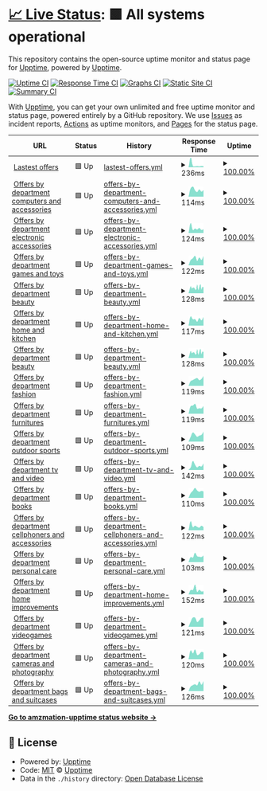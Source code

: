 # [📈 Live Status](https://demo.upptime.js.org): <!--live status--> **🟩 All systems operational**

This repository contains the open-source uptime monitor and status page for [Upptime](https://upptime.js.org), powered by [Upptime](https://github.com/upptime/upptime).

[![Uptime CI](https://github.com/AlonsoK28/amzmation-upptime/workflows/Uptime%20CI/badge.svg)](https://github.com/AlonsoK28/amzmation-upptime/actions?query=workflow%3A%22Uptime+CI%22)
[![Response Time CI](https://github.com/AlonsoK28/amzmation-upptime/workflows/Response%20Time%20CI/badge.svg)](https://github.com/AlonsoK28/amzmation-upptime/actions?query=workflow%3A%22Response+Time+CI%22)
[![Graphs CI](https://github.com/AlonsoK28/amzmation-upptime/workflows/Graphs%20CI/badge.svg)](https://github.com/AlonsoK28/amzmation-upptime/actions?query=workflow%3A%22Graphs+CI%22)
[![Static Site CI](https://github.com/AlonsoK28/amzmation-upptime/workflows/Static%20Site%20CI/badge.svg)](https://github.com/AlonsoK28/amzmation-upptime/actions?query=workflow%3A%22Static+Site+CI%22)
[![Summary CI](https://github.com/AlonsoK28/amzmation-upptime/workflows/Summary%20CI/badge.svg)](https://github.com/AlonsoK28/amzmation-upptime/actions?query=workflow%3A%22Summary+CI%22)

With [Upptime](https://upptime.js.org), you can get your own unlimited and free uptime monitor and status page, powered entirely by a GitHub repository. We use [Issues](https://github.com/upptime/upptime/issues) as incident reports, [Actions](https://github.com/AlonsoK28/amzmation-upptime/actions) as uptime monitors, and [Pages](https://demo.upptime.js.org) for the status page.

<!--start: status pages-->
<!-- This summary is generated by Upptime (https://github.com/upptime/upptime) -->
<!-- Do not edit this manually, your changes will be overwritten -->
<!-- prettier-ignore -->
| URL | Status | History | Response Time | Uptime |
| --- | ------ | ------- | ------------- | ------ |
| <img alt="" src="https://icons.duckduckgo.com/ip3/us-central1-amazmation.cloudfunctions.net.ico" height="13"> [Lastest offers](https://us-central1-amazmation.cloudfunctions.net/api/getOffers) | 🟩 Up | [lastest-offers.yml](https://github.com/AlonsoK28/amzmation-upptime/commits/HEAD/history/lastest-offers.yml) | <details><summary><img alt="Response time graph" src="./graphs/lastest-offers/response-time-week.png" height="20"> 236ms</summary><br><a href="https://AlonsoK28.github.io/amzmation-upptime/history/lastest-offers"><img alt="Response time 616" src="https://img.shields.io/endpoint?url=https%3A%2F%2Fraw.githubusercontent.com%2FAlonsoK28%2Famzmation-upptime%2FHEAD%2Fapi%2Flastest-offers%2Fresponse-time.json"></a><br><a href="https://AlonsoK28.github.io/amzmation-upptime/history/lastest-offers"><img alt="24-hour response time 173" src="https://img.shields.io/endpoint?url=https%3A%2F%2Fraw.githubusercontent.com%2FAlonsoK28%2Famzmation-upptime%2FHEAD%2Fapi%2Flastest-offers%2Fresponse-time-day.json"></a><br><a href="https://AlonsoK28.github.io/amzmation-upptime/history/lastest-offers"><img alt="7-day response time 236" src="https://img.shields.io/endpoint?url=https%3A%2F%2Fraw.githubusercontent.com%2FAlonsoK28%2Famzmation-upptime%2FHEAD%2Fapi%2Flastest-offers%2Fresponse-time-week.json"></a><br><a href="https://AlonsoK28.github.io/amzmation-upptime/history/lastest-offers"><img alt="30-day response time 387" src="https://img.shields.io/endpoint?url=https%3A%2F%2Fraw.githubusercontent.com%2FAlonsoK28%2Famzmation-upptime%2FHEAD%2Fapi%2Flastest-offers%2Fresponse-time-month.json"></a><br><a href="https://AlonsoK28.github.io/amzmation-upptime/history/lastest-offers"><img alt="1-year response time 616" src="https://img.shields.io/endpoint?url=https%3A%2F%2Fraw.githubusercontent.com%2FAlonsoK28%2Famzmation-upptime%2FHEAD%2Fapi%2Flastest-offers%2Fresponse-time-year.json"></a></details> | <details><summary><a href="https://AlonsoK28.github.io/amzmation-upptime/history/lastest-offers">100.00%</a></summary><a href="https://AlonsoK28.github.io/amzmation-upptime/history/lastest-offers"><img alt="All-time uptime 100.00%" src="https://img.shields.io/endpoint?url=https%3A%2F%2Fraw.githubusercontent.com%2FAlonsoK28%2Famzmation-upptime%2FHEAD%2Fapi%2Flastest-offers%2Fuptime.json"></a><br><a href="https://AlonsoK28.github.io/amzmation-upptime/history/lastest-offers"><img alt="24-hour uptime 100.00%" src="https://img.shields.io/endpoint?url=https%3A%2F%2Fraw.githubusercontent.com%2FAlonsoK28%2Famzmation-upptime%2FHEAD%2Fapi%2Flastest-offers%2Fuptime-day.json"></a><br><a href="https://AlonsoK28.github.io/amzmation-upptime/history/lastest-offers"><img alt="7-day uptime 100.00%" src="https://img.shields.io/endpoint?url=https%3A%2F%2Fraw.githubusercontent.com%2FAlonsoK28%2Famzmation-upptime%2FHEAD%2Fapi%2Flastest-offers%2Fuptime-week.json"></a><br><a href="https://AlonsoK28.github.io/amzmation-upptime/history/lastest-offers"><img alt="30-day uptime 100.00%" src="https://img.shields.io/endpoint?url=https%3A%2F%2Fraw.githubusercontent.com%2FAlonsoK28%2Famzmation-upptime%2FHEAD%2Fapi%2Flastest-offers%2Fuptime-month.json"></a><br><a href="https://AlonsoK28.github.io/amzmation-upptime/history/lastest-offers"><img alt="1-year uptime 100.00%" src="https://img.shields.io/endpoint?url=https%3A%2F%2Fraw.githubusercontent.com%2FAlonsoK28%2Famzmation-upptime%2FHEAD%2Fapi%2Flastest-offers%2Fuptime-year.json"></a></details>
| <img alt="" src="https://icons.duckduckgo.com/ip3/us-central1-amazmation.cloudfunctions.net.ico" height="13"> [Offers by department computers and accessories](https://us-central1-amazmation.cloudfunctions.net/api/getOffersByDepartmentComputersAndAccessories) | 🟩 Up | [offers-by-department-computers-and-accessories.yml](https://github.com/AlonsoK28/amzmation-upptime/commits/HEAD/history/offers-by-department-computers-and-accessories.yml) | <details><summary><img alt="Response time graph" src="./graphs/offers-by-department-computers-and-accessories/response-time-week.png" height="20"> 114ms</summary><br><a href="https://AlonsoK28.github.io/amzmation-upptime/history/offers-by-department-computers-and-accessories"><img alt="Response time 160" src="https://img.shields.io/endpoint?url=https%3A%2F%2Fraw.githubusercontent.com%2FAlonsoK28%2Famzmation-upptime%2FHEAD%2Fapi%2Foffers-by-department-computers-and-accessories%2Fresponse-time.json"></a><br><a href="https://AlonsoK28.github.io/amzmation-upptime/history/offers-by-department-computers-and-accessories"><img alt="24-hour response time 93" src="https://img.shields.io/endpoint?url=https%3A%2F%2Fraw.githubusercontent.com%2FAlonsoK28%2Famzmation-upptime%2FHEAD%2Fapi%2Foffers-by-department-computers-and-accessories%2Fresponse-time-day.json"></a><br><a href="https://AlonsoK28.github.io/amzmation-upptime/history/offers-by-department-computers-and-accessories"><img alt="7-day response time 114" src="https://img.shields.io/endpoint?url=https%3A%2F%2Fraw.githubusercontent.com%2FAlonsoK28%2Famzmation-upptime%2FHEAD%2Fapi%2Foffers-by-department-computers-and-accessories%2Fresponse-time-week.json"></a><br><a href="https://AlonsoK28.github.io/amzmation-upptime/history/offers-by-department-computers-and-accessories"><img alt="30-day response time 148" src="https://img.shields.io/endpoint?url=https%3A%2F%2Fraw.githubusercontent.com%2FAlonsoK28%2Famzmation-upptime%2FHEAD%2Fapi%2Foffers-by-department-computers-and-accessories%2Fresponse-time-month.json"></a><br><a href="https://AlonsoK28.github.io/amzmation-upptime/history/offers-by-department-computers-and-accessories"><img alt="1-year response time 160" src="https://img.shields.io/endpoint?url=https%3A%2F%2Fraw.githubusercontent.com%2FAlonsoK28%2Famzmation-upptime%2FHEAD%2Fapi%2Foffers-by-department-computers-and-accessories%2Fresponse-time-year.json"></a></details> | <details><summary><a href="https://AlonsoK28.github.io/amzmation-upptime/history/offers-by-department-computers-and-accessories">100.00%</a></summary><a href="https://AlonsoK28.github.io/amzmation-upptime/history/offers-by-department-computers-and-accessories"><img alt="All-time uptime 100.00%" src="https://img.shields.io/endpoint?url=https%3A%2F%2Fraw.githubusercontent.com%2FAlonsoK28%2Famzmation-upptime%2FHEAD%2Fapi%2Foffers-by-department-computers-and-accessories%2Fuptime.json"></a><br><a href="https://AlonsoK28.github.io/amzmation-upptime/history/offers-by-department-computers-and-accessories"><img alt="24-hour uptime 100.00%" src="https://img.shields.io/endpoint?url=https%3A%2F%2Fraw.githubusercontent.com%2FAlonsoK28%2Famzmation-upptime%2FHEAD%2Fapi%2Foffers-by-department-computers-and-accessories%2Fuptime-day.json"></a><br><a href="https://AlonsoK28.github.io/amzmation-upptime/history/offers-by-department-computers-and-accessories"><img alt="7-day uptime 100.00%" src="https://img.shields.io/endpoint?url=https%3A%2F%2Fraw.githubusercontent.com%2FAlonsoK28%2Famzmation-upptime%2FHEAD%2Fapi%2Foffers-by-department-computers-and-accessories%2Fuptime-week.json"></a><br><a href="https://AlonsoK28.github.io/amzmation-upptime/history/offers-by-department-computers-and-accessories"><img alt="30-day uptime 100.00%" src="https://img.shields.io/endpoint?url=https%3A%2F%2Fraw.githubusercontent.com%2FAlonsoK28%2Famzmation-upptime%2FHEAD%2Fapi%2Foffers-by-department-computers-and-accessories%2Fuptime-month.json"></a><br><a href="https://AlonsoK28.github.io/amzmation-upptime/history/offers-by-department-computers-and-accessories"><img alt="1-year uptime 100.00%" src="https://img.shields.io/endpoint?url=https%3A%2F%2Fraw.githubusercontent.com%2FAlonsoK28%2Famzmation-upptime%2FHEAD%2Fapi%2Foffers-by-department-computers-and-accessories%2Fuptime-year.json"></a></details>
| <img alt="" src="https://icons.duckduckgo.com/ip3/us-central1-amazmation.cloudfunctions.net.ico" height="13"> [Offers by department electronic accessories](https://us-central1-amazmation.cloudfunctions.net/api/getOffersByDepartmentElectronicAccessories) | 🟩 Up | [offers-by-department-electronic-accessories.yml](https://github.com/AlonsoK28/amzmation-upptime/commits/HEAD/history/offers-by-department-electronic-accessories.yml) | <details><summary><img alt="Response time graph" src="./graphs/offers-by-department-electronic-accessories/response-time-week.png" height="20"> 124ms</summary><br><a href="https://AlonsoK28.github.io/amzmation-upptime/history/offers-by-department-electronic-accessories"><img alt="Response time 147" src="https://img.shields.io/endpoint?url=https%3A%2F%2Fraw.githubusercontent.com%2FAlonsoK28%2Famzmation-upptime%2FHEAD%2Fapi%2Foffers-by-department-electronic-accessories%2Fresponse-time.json"></a><br><a href="https://AlonsoK28.github.io/amzmation-upptime/history/offers-by-department-electronic-accessories"><img alt="24-hour response time 100" src="https://img.shields.io/endpoint?url=https%3A%2F%2Fraw.githubusercontent.com%2FAlonsoK28%2Famzmation-upptime%2FHEAD%2Fapi%2Foffers-by-department-electronic-accessories%2Fresponse-time-day.json"></a><br><a href="https://AlonsoK28.github.io/amzmation-upptime/history/offers-by-department-electronic-accessories"><img alt="7-day response time 124" src="https://img.shields.io/endpoint?url=https%3A%2F%2Fraw.githubusercontent.com%2FAlonsoK28%2Famzmation-upptime%2FHEAD%2Fapi%2Foffers-by-department-electronic-accessories%2Fresponse-time-week.json"></a><br><a href="https://AlonsoK28.github.io/amzmation-upptime/history/offers-by-department-electronic-accessories"><img alt="30-day response time 145" src="https://img.shields.io/endpoint?url=https%3A%2F%2Fraw.githubusercontent.com%2FAlonsoK28%2Famzmation-upptime%2FHEAD%2Fapi%2Foffers-by-department-electronic-accessories%2Fresponse-time-month.json"></a><br><a href="https://AlonsoK28.github.io/amzmation-upptime/history/offers-by-department-electronic-accessories"><img alt="1-year response time 147" src="https://img.shields.io/endpoint?url=https%3A%2F%2Fraw.githubusercontent.com%2FAlonsoK28%2Famzmation-upptime%2FHEAD%2Fapi%2Foffers-by-department-electronic-accessories%2Fresponse-time-year.json"></a></details> | <details><summary><a href="https://AlonsoK28.github.io/amzmation-upptime/history/offers-by-department-electronic-accessories">100.00%</a></summary><a href="https://AlonsoK28.github.io/amzmation-upptime/history/offers-by-department-electronic-accessories"><img alt="All-time uptime 100.00%" src="https://img.shields.io/endpoint?url=https%3A%2F%2Fraw.githubusercontent.com%2FAlonsoK28%2Famzmation-upptime%2FHEAD%2Fapi%2Foffers-by-department-electronic-accessories%2Fuptime.json"></a><br><a href="https://AlonsoK28.github.io/amzmation-upptime/history/offers-by-department-electronic-accessories"><img alt="24-hour uptime 100.00%" src="https://img.shields.io/endpoint?url=https%3A%2F%2Fraw.githubusercontent.com%2FAlonsoK28%2Famzmation-upptime%2FHEAD%2Fapi%2Foffers-by-department-electronic-accessories%2Fuptime-day.json"></a><br><a href="https://AlonsoK28.github.io/amzmation-upptime/history/offers-by-department-electronic-accessories"><img alt="7-day uptime 100.00%" src="https://img.shields.io/endpoint?url=https%3A%2F%2Fraw.githubusercontent.com%2FAlonsoK28%2Famzmation-upptime%2FHEAD%2Fapi%2Foffers-by-department-electronic-accessories%2Fuptime-week.json"></a><br><a href="https://AlonsoK28.github.io/amzmation-upptime/history/offers-by-department-electronic-accessories"><img alt="30-day uptime 100.00%" src="https://img.shields.io/endpoint?url=https%3A%2F%2Fraw.githubusercontent.com%2FAlonsoK28%2Famzmation-upptime%2FHEAD%2Fapi%2Foffers-by-department-electronic-accessories%2Fuptime-month.json"></a><br><a href="https://AlonsoK28.github.io/amzmation-upptime/history/offers-by-department-electronic-accessories"><img alt="1-year uptime 100.00%" src="https://img.shields.io/endpoint?url=https%3A%2F%2Fraw.githubusercontent.com%2FAlonsoK28%2Famzmation-upptime%2FHEAD%2Fapi%2Foffers-by-department-electronic-accessories%2Fuptime-year.json"></a></details>
| <img alt="" src="https://icons.duckduckgo.com/ip3/us-central1-amazmation.cloudfunctions.net.ico" height="13"> [Offers by department games and toys](https://us-central1-amazmation.cloudfunctions.net/api/getOffersByDepartmentGamesAndToys) | 🟩 Up | [offers-by-department-games-and-toys.yml](https://github.com/AlonsoK28/amzmation-upptime/commits/HEAD/history/offers-by-department-games-and-toys.yml) | <details><summary><img alt="Response time graph" src="./graphs/offers-by-department-games-and-toys/response-time-week.png" height="20"> 122ms</summary><br><a href="https://AlonsoK28.github.io/amzmation-upptime/history/offers-by-department-games-and-toys"><img alt="Response time 146" src="https://img.shields.io/endpoint?url=https%3A%2F%2Fraw.githubusercontent.com%2FAlonsoK28%2Famzmation-upptime%2FHEAD%2Fapi%2Foffers-by-department-games-and-toys%2Fresponse-time.json"></a><br><a href="https://AlonsoK28.github.io/amzmation-upptime/history/offers-by-department-games-and-toys"><img alt="24-hour response time 85" src="https://img.shields.io/endpoint?url=https%3A%2F%2Fraw.githubusercontent.com%2FAlonsoK28%2Famzmation-upptime%2FHEAD%2Fapi%2Foffers-by-department-games-and-toys%2Fresponse-time-day.json"></a><br><a href="https://AlonsoK28.github.io/amzmation-upptime/history/offers-by-department-games-and-toys"><img alt="7-day response time 122" src="https://img.shields.io/endpoint?url=https%3A%2F%2Fraw.githubusercontent.com%2FAlonsoK28%2Famzmation-upptime%2FHEAD%2Fapi%2Foffers-by-department-games-and-toys%2Fresponse-time-week.json"></a><br><a href="https://AlonsoK28.github.io/amzmation-upptime/history/offers-by-department-games-and-toys"><img alt="30-day response time 141" src="https://img.shields.io/endpoint?url=https%3A%2F%2Fraw.githubusercontent.com%2FAlonsoK28%2Famzmation-upptime%2FHEAD%2Fapi%2Foffers-by-department-games-and-toys%2Fresponse-time-month.json"></a><br><a href="https://AlonsoK28.github.io/amzmation-upptime/history/offers-by-department-games-and-toys"><img alt="1-year response time 146" src="https://img.shields.io/endpoint?url=https%3A%2F%2Fraw.githubusercontent.com%2FAlonsoK28%2Famzmation-upptime%2FHEAD%2Fapi%2Foffers-by-department-games-and-toys%2Fresponse-time-year.json"></a></details> | <details><summary><a href="https://AlonsoK28.github.io/amzmation-upptime/history/offers-by-department-games-and-toys">100.00%</a></summary><a href="https://AlonsoK28.github.io/amzmation-upptime/history/offers-by-department-games-and-toys"><img alt="All-time uptime 100.00%" src="https://img.shields.io/endpoint?url=https%3A%2F%2Fraw.githubusercontent.com%2FAlonsoK28%2Famzmation-upptime%2FHEAD%2Fapi%2Foffers-by-department-games-and-toys%2Fuptime.json"></a><br><a href="https://AlonsoK28.github.io/amzmation-upptime/history/offers-by-department-games-and-toys"><img alt="24-hour uptime 100.00%" src="https://img.shields.io/endpoint?url=https%3A%2F%2Fraw.githubusercontent.com%2FAlonsoK28%2Famzmation-upptime%2FHEAD%2Fapi%2Foffers-by-department-games-and-toys%2Fuptime-day.json"></a><br><a href="https://AlonsoK28.github.io/amzmation-upptime/history/offers-by-department-games-and-toys"><img alt="7-day uptime 100.00%" src="https://img.shields.io/endpoint?url=https%3A%2F%2Fraw.githubusercontent.com%2FAlonsoK28%2Famzmation-upptime%2FHEAD%2Fapi%2Foffers-by-department-games-and-toys%2Fuptime-week.json"></a><br><a href="https://AlonsoK28.github.io/amzmation-upptime/history/offers-by-department-games-and-toys"><img alt="30-day uptime 100.00%" src="https://img.shields.io/endpoint?url=https%3A%2F%2Fraw.githubusercontent.com%2FAlonsoK28%2Famzmation-upptime%2FHEAD%2Fapi%2Foffers-by-department-games-and-toys%2Fuptime-month.json"></a><br><a href="https://AlonsoK28.github.io/amzmation-upptime/history/offers-by-department-games-and-toys"><img alt="1-year uptime 100.00%" src="https://img.shields.io/endpoint?url=https%3A%2F%2Fraw.githubusercontent.com%2FAlonsoK28%2Famzmation-upptime%2FHEAD%2Fapi%2Foffers-by-department-games-and-toys%2Fuptime-year.json"></a></details>
| <img alt="" src="https://icons.duckduckgo.com/ip3/us-central1-amazmation.cloudfunctions.net.ico" height="13"> [Offers by department beauty](https://us-central1-amazmation.cloudfunctions.net/api/getOffersByDepartmentBeauty) | 🟩 Up | [offers-by-department-beauty.yml](https://github.com/AlonsoK28/amzmation-upptime/commits/HEAD/history/offers-by-department-beauty.yml) | <details><summary><img alt="Response time graph" src="./graphs/offers-by-department-beauty/response-time-week.png" height="20"> 128ms</summary><br><a href="https://AlonsoK28.github.io/amzmation-upptime/history/offers-by-department-beauty"><img alt="Response time 229" src="https://img.shields.io/endpoint?url=https%3A%2F%2Fraw.githubusercontent.com%2FAlonsoK28%2Famzmation-upptime%2FHEAD%2Fapi%2Foffers-by-department-beauty%2Fresponse-time.json"></a><br><a href="https://AlonsoK28.github.io/amzmation-upptime/history/offers-by-department-beauty"><img alt="24-hour response time 93" src="https://img.shields.io/endpoint?url=https%3A%2F%2Fraw.githubusercontent.com%2FAlonsoK28%2Famzmation-upptime%2FHEAD%2Fapi%2Foffers-by-department-beauty%2Fresponse-time-day.json"></a><br><a href="https://AlonsoK28.github.io/amzmation-upptime/history/offers-by-department-beauty"><img alt="7-day response time 128" src="https://img.shields.io/endpoint?url=https%3A%2F%2Fraw.githubusercontent.com%2FAlonsoK28%2Famzmation-upptime%2FHEAD%2Fapi%2Foffers-by-department-beauty%2Fresponse-time-week.json"></a><br><a href="https://AlonsoK28.github.io/amzmation-upptime/history/offers-by-department-beauty"><img alt="30-day response time 236" src="https://img.shields.io/endpoint?url=https%3A%2F%2Fraw.githubusercontent.com%2FAlonsoK28%2Famzmation-upptime%2FHEAD%2Fapi%2Foffers-by-department-beauty%2Fresponse-time-month.json"></a><br><a href="https://AlonsoK28.github.io/amzmation-upptime/history/offers-by-department-beauty"><img alt="1-year response time 229" src="https://img.shields.io/endpoint?url=https%3A%2F%2Fraw.githubusercontent.com%2FAlonsoK28%2Famzmation-upptime%2FHEAD%2Fapi%2Foffers-by-department-beauty%2Fresponse-time-year.json"></a></details> | <details><summary><a href="https://AlonsoK28.github.io/amzmation-upptime/history/offers-by-department-beauty">100.00%</a></summary><a href="https://AlonsoK28.github.io/amzmation-upptime/history/offers-by-department-beauty"><img alt="All-time uptime 100.00%" src="https://img.shields.io/endpoint?url=https%3A%2F%2Fraw.githubusercontent.com%2FAlonsoK28%2Famzmation-upptime%2FHEAD%2Fapi%2Foffers-by-department-beauty%2Fuptime.json"></a><br><a href="https://AlonsoK28.github.io/amzmation-upptime/history/offers-by-department-beauty"><img alt="24-hour uptime 100.00%" src="https://img.shields.io/endpoint?url=https%3A%2F%2Fraw.githubusercontent.com%2FAlonsoK28%2Famzmation-upptime%2FHEAD%2Fapi%2Foffers-by-department-beauty%2Fuptime-day.json"></a><br><a href="https://AlonsoK28.github.io/amzmation-upptime/history/offers-by-department-beauty"><img alt="7-day uptime 100.00%" src="https://img.shields.io/endpoint?url=https%3A%2F%2Fraw.githubusercontent.com%2FAlonsoK28%2Famzmation-upptime%2FHEAD%2Fapi%2Foffers-by-department-beauty%2Fuptime-week.json"></a><br><a href="https://AlonsoK28.github.io/amzmation-upptime/history/offers-by-department-beauty"><img alt="30-day uptime 100.00%" src="https://img.shields.io/endpoint?url=https%3A%2F%2Fraw.githubusercontent.com%2FAlonsoK28%2Famzmation-upptime%2FHEAD%2Fapi%2Foffers-by-department-beauty%2Fuptime-month.json"></a><br><a href="https://AlonsoK28.github.io/amzmation-upptime/history/offers-by-department-beauty"><img alt="1-year uptime 100.00%" src="https://img.shields.io/endpoint?url=https%3A%2F%2Fraw.githubusercontent.com%2FAlonsoK28%2Famzmation-upptime%2FHEAD%2Fapi%2Foffers-by-department-beauty%2Fuptime-year.json"></a></details>
| <img alt="" src="https://icons.duckduckgo.com/ip3/us-central1-amazmation.cloudfunctions.net.ico" height="13"> [Offers by department home and kitchen](https://us-central1-amazmation.cloudfunctions.net/api/getOffersByDepartmentHomeAndKitchen) | 🟩 Up | [offers-by-department-home-and-kitchen.yml](https://github.com/AlonsoK28/amzmation-upptime/commits/HEAD/history/offers-by-department-home-and-kitchen.yml) | <details><summary><img alt="Response time graph" src="./graphs/offers-by-department-home-and-kitchen/response-time-week.png" height="20"> 117ms</summary><br><a href="https://AlonsoK28.github.io/amzmation-upptime/history/offers-by-department-home-and-kitchen"><img alt="Response time 130" src="https://img.shields.io/endpoint?url=https%3A%2F%2Fraw.githubusercontent.com%2FAlonsoK28%2Famzmation-upptime%2FHEAD%2Fapi%2Foffers-by-department-home-and-kitchen%2Fresponse-time.json"></a><br><a href="https://AlonsoK28.github.io/amzmation-upptime/history/offers-by-department-home-and-kitchen"><img alt="24-hour response time 73" src="https://img.shields.io/endpoint?url=https%3A%2F%2Fraw.githubusercontent.com%2FAlonsoK28%2Famzmation-upptime%2FHEAD%2Fapi%2Foffers-by-department-home-and-kitchen%2Fresponse-time-day.json"></a><br><a href="https://AlonsoK28.github.io/amzmation-upptime/history/offers-by-department-home-and-kitchen"><img alt="7-day response time 117" src="https://img.shields.io/endpoint?url=https%3A%2F%2Fraw.githubusercontent.com%2FAlonsoK28%2Famzmation-upptime%2FHEAD%2Fapi%2Foffers-by-department-home-and-kitchen%2Fresponse-time-week.json"></a><br><a href="https://AlonsoK28.github.io/amzmation-upptime/history/offers-by-department-home-and-kitchen"><img alt="30-day response time 130" src="https://img.shields.io/endpoint?url=https%3A%2F%2Fraw.githubusercontent.com%2FAlonsoK28%2Famzmation-upptime%2FHEAD%2Fapi%2Foffers-by-department-home-and-kitchen%2Fresponse-time-month.json"></a><br><a href="https://AlonsoK28.github.io/amzmation-upptime/history/offers-by-department-home-and-kitchen"><img alt="1-year response time 130" src="https://img.shields.io/endpoint?url=https%3A%2F%2Fraw.githubusercontent.com%2FAlonsoK28%2Famzmation-upptime%2FHEAD%2Fapi%2Foffers-by-department-home-and-kitchen%2Fresponse-time-year.json"></a></details> | <details><summary><a href="https://AlonsoK28.github.io/amzmation-upptime/history/offers-by-department-home-and-kitchen">100.00%</a></summary><a href="https://AlonsoK28.github.io/amzmation-upptime/history/offers-by-department-home-and-kitchen"><img alt="All-time uptime 100.00%" src="https://img.shields.io/endpoint?url=https%3A%2F%2Fraw.githubusercontent.com%2FAlonsoK28%2Famzmation-upptime%2FHEAD%2Fapi%2Foffers-by-department-home-and-kitchen%2Fuptime.json"></a><br><a href="https://AlonsoK28.github.io/amzmation-upptime/history/offers-by-department-home-and-kitchen"><img alt="24-hour uptime 100.00%" src="https://img.shields.io/endpoint?url=https%3A%2F%2Fraw.githubusercontent.com%2FAlonsoK28%2Famzmation-upptime%2FHEAD%2Fapi%2Foffers-by-department-home-and-kitchen%2Fuptime-day.json"></a><br><a href="https://AlonsoK28.github.io/amzmation-upptime/history/offers-by-department-home-and-kitchen"><img alt="7-day uptime 100.00%" src="https://img.shields.io/endpoint?url=https%3A%2F%2Fraw.githubusercontent.com%2FAlonsoK28%2Famzmation-upptime%2FHEAD%2Fapi%2Foffers-by-department-home-and-kitchen%2Fuptime-week.json"></a><br><a href="https://AlonsoK28.github.io/amzmation-upptime/history/offers-by-department-home-and-kitchen"><img alt="30-day uptime 100.00%" src="https://img.shields.io/endpoint?url=https%3A%2F%2Fraw.githubusercontent.com%2FAlonsoK28%2Famzmation-upptime%2FHEAD%2Fapi%2Foffers-by-department-home-and-kitchen%2Fuptime-month.json"></a><br><a href="https://AlonsoK28.github.io/amzmation-upptime/history/offers-by-department-home-and-kitchen"><img alt="1-year uptime 100.00%" src="https://img.shields.io/endpoint?url=https%3A%2F%2Fraw.githubusercontent.com%2FAlonsoK28%2Famzmation-upptime%2FHEAD%2Fapi%2Foffers-by-department-home-and-kitchen%2Fuptime-year.json"></a></details>
| <img alt="" src="https://icons.duckduckgo.com/ip3/us-central1-amazmation.cloudfunctions.net.ico" height="13"> [Offers by department beauty](https://us-central1-amazmation.cloudfunctions.net/api/getOffersByDepartmentBeauty) | 🟩 Up | [offers-by-department-beauty.yml](https://github.com/AlonsoK28/amzmation-upptime/commits/HEAD/history/offers-by-department-beauty.yml) | <details><summary><img alt="Response time graph" src="./graphs/offers-by-department-beauty/response-time-week.png" height="20"> 128ms</summary><br><a href="https://AlonsoK28.github.io/amzmation-upptime/history/offers-by-department-beauty"><img alt="Response time 229" src="https://img.shields.io/endpoint?url=https%3A%2F%2Fraw.githubusercontent.com%2FAlonsoK28%2Famzmation-upptime%2FHEAD%2Fapi%2Foffers-by-department-beauty%2Fresponse-time.json"></a><br><a href="https://AlonsoK28.github.io/amzmation-upptime/history/offers-by-department-beauty"><img alt="24-hour response time 93" src="https://img.shields.io/endpoint?url=https%3A%2F%2Fraw.githubusercontent.com%2FAlonsoK28%2Famzmation-upptime%2FHEAD%2Fapi%2Foffers-by-department-beauty%2Fresponse-time-day.json"></a><br><a href="https://AlonsoK28.github.io/amzmation-upptime/history/offers-by-department-beauty"><img alt="7-day response time 128" src="https://img.shields.io/endpoint?url=https%3A%2F%2Fraw.githubusercontent.com%2FAlonsoK28%2Famzmation-upptime%2FHEAD%2Fapi%2Foffers-by-department-beauty%2Fresponse-time-week.json"></a><br><a href="https://AlonsoK28.github.io/amzmation-upptime/history/offers-by-department-beauty"><img alt="30-day response time 236" src="https://img.shields.io/endpoint?url=https%3A%2F%2Fraw.githubusercontent.com%2FAlonsoK28%2Famzmation-upptime%2FHEAD%2Fapi%2Foffers-by-department-beauty%2Fresponse-time-month.json"></a><br><a href="https://AlonsoK28.github.io/amzmation-upptime/history/offers-by-department-beauty"><img alt="1-year response time 229" src="https://img.shields.io/endpoint?url=https%3A%2F%2Fraw.githubusercontent.com%2FAlonsoK28%2Famzmation-upptime%2FHEAD%2Fapi%2Foffers-by-department-beauty%2Fresponse-time-year.json"></a></details> | <details><summary><a href="https://AlonsoK28.github.io/amzmation-upptime/history/offers-by-department-beauty">100.00%</a></summary><a href="https://AlonsoK28.github.io/amzmation-upptime/history/offers-by-department-beauty"><img alt="All-time uptime 100.00%" src="https://img.shields.io/endpoint?url=https%3A%2F%2Fraw.githubusercontent.com%2FAlonsoK28%2Famzmation-upptime%2FHEAD%2Fapi%2Foffers-by-department-beauty%2Fuptime.json"></a><br><a href="https://AlonsoK28.github.io/amzmation-upptime/history/offers-by-department-beauty"><img alt="24-hour uptime 100.00%" src="https://img.shields.io/endpoint?url=https%3A%2F%2Fraw.githubusercontent.com%2FAlonsoK28%2Famzmation-upptime%2FHEAD%2Fapi%2Foffers-by-department-beauty%2Fuptime-day.json"></a><br><a href="https://AlonsoK28.github.io/amzmation-upptime/history/offers-by-department-beauty"><img alt="7-day uptime 100.00%" src="https://img.shields.io/endpoint?url=https%3A%2F%2Fraw.githubusercontent.com%2FAlonsoK28%2Famzmation-upptime%2FHEAD%2Fapi%2Foffers-by-department-beauty%2Fuptime-week.json"></a><br><a href="https://AlonsoK28.github.io/amzmation-upptime/history/offers-by-department-beauty"><img alt="30-day uptime 100.00%" src="https://img.shields.io/endpoint?url=https%3A%2F%2Fraw.githubusercontent.com%2FAlonsoK28%2Famzmation-upptime%2FHEAD%2Fapi%2Foffers-by-department-beauty%2Fuptime-month.json"></a><br><a href="https://AlonsoK28.github.io/amzmation-upptime/history/offers-by-department-beauty"><img alt="1-year uptime 100.00%" src="https://img.shields.io/endpoint?url=https%3A%2F%2Fraw.githubusercontent.com%2FAlonsoK28%2Famzmation-upptime%2FHEAD%2Fapi%2Foffers-by-department-beauty%2Fuptime-year.json"></a></details>
| <img alt="" src="https://icons.duckduckgo.com/ip3/us-central1-amazmation.cloudfunctions.net.ico" height="13"> [Offers by department fashion](https://us-central1-amazmation.cloudfunctions.net/api/getOffersByDepartmentFashion) | 🟩 Up | [offers-by-department-fashion.yml](https://github.com/AlonsoK28/amzmation-upptime/commits/HEAD/history/offers-by-department-fashion.yml) | <details><summary><img alt="Response time graph" src="./graphs/offers-by-department-fashion/response-time-week.png" height="20"> 119ms</summary><br><a href="https://AlonsoK28.github.io/amzmation-upptime/history/offers-by-department-fashion"><img alt="Response time 132" src="https://img.shields.io/endpoint?url=https%3A%2F%2Fraw.githubusercontent.com%2FAlonsoK28%2Famzmation-upptime%2FHEAD%2Fapi%2Foffers-by-department-fashion%2Fresponse-time.json"></a><br><a href="https://AlonsoK28.github.io/amzmation-upptime/history/offers-by-department-fashion"><img alt="24-hour response time 75" src="https://img.shields.io/endpoint?url=https%3A%2F%2Fraw.githubusercontent.com%2FAlonsoK28%2Famzmation-upptime%2FHEAD%2Fapi%2Foffers-by-department-fashion%2Fresponse-time-day.json"></a><br><a href="https://AlonsoK28.github.io/amzmation-upptime/history/offers-by-department-fashion"><img alt="7-day response time 119" src="https://img.shields.io/endpoint?url=https%3A%2F%2Fraw.githubusercontent.com%2FAlonsoK28%2Famzmation-upptime%2FHEAD%2Fapi%2Foffers-by-department-fashion%2Fresponse-time-week.json"></a><br><a href="https://AlonsoK28.github.io/amzmation-upptime/history/offers-by-department-fashion"><img alt="30-day response time 132" src="https://img.shields.io/endpoint?url=https%3A%2F%2Fraw.githubusercontent.com%2FAlonsoK28%2Famzmation-upptime%2FHEAD%2Fapi%2Foffers-by-department-fashion%2Fresponse-time-month.json"></a><br><a href="https://AlonsoK28.github.io/amzmation-upptime/history/offers-by-department-fashion"><img alt="1-year response time 132" src="https://img.shields.io/endpoint?url=https%3A%2F%2Fraw.githubusercontent.com%2FAlonsoK28%2Famzmation-upptime%2FHEAD%2Fapi%2Foffers-by-department-fashion%2Fresponse-time-year.json"></a></details> | <details><summary><a href="https://AlonsoK28.github.io/amzmation-upptime/history/offers-by-department-fashion">100.00%</a></summary><a href="https://AlonsoK28.github.io/amzmation-upptime/history/offers-by-department-fashion"><img alt="All-time uptime 100.00%" src="https://img.shields.io/endpoint?url=https%3A%2F%2Fraw.githubusercontent.com%2FAlonsoK28%2Famzmation-upptime%2FHEAD%2Fapi%2Foffers-by-department-fashion%2Fuptime.json"></a><br><a href="https://AlonsoK28.github.io/amzmation-upptime/history/offers-by-department-fashion"><img alt="24-hour uptime 100.00%" src="https://img.shields.io/endpoint?url=https%3A%2F%2Fraw.githubusercontent.com%2FAlonsoK28%2Famzmation-upptime%2FHEAD%2Fapi%2Foffers-by-department-fashion%2Fuptime-day.json"></a><br><a href="https://AlonsoK28.github.io/amzmation-upptime/history/offers-by-department-fashion"><img alt="7-day uptime 100.00%" src="https://img.shields.io/endpoint?url=https%3A%2F%2Fraw.githubusercontent.com%2FAlonsoK28%2Famzmation-upptime%2FHEAD%2Fapi%2Foffers-by-department-fashion%2Fuptime-week.json"></a><br><a href="https://AlonsoK28.github.io/amzmation-upptime/history/offers-by-department-fashion"><img alt="30-day uptime 100.00%" src="https://img.shields.io/endpoint?url=https%3A%2F%2Fraw.githubusercontent.com%2FAlonsoK28%2Famzmation-upptime%2FHEAD%2Fapi%2Foffers-by-department-fashion%2Fuptime-month.json"></a><br><a href="https://AlonsoK28.github.io/amzmation-upptime/history/offers-by-department-fashion"><img alt="1-year uptime 100.00%" src="https://img.shields.io/endpoint?url=https%3A%2F%2Fraw.githubusercontent.com%2FAlonsoK28%2Famzmation-upptime%2FHEAD%2Fapi%2Foffers-by-department-fashion%2Fuptime-year.json"></a></details>
| <img alt="" src="https://icons.duckduckgo.com/ip3/us-central1-amazmation.cloudfunctions.net.ico" height="13"> [Offers by department furnitures](https://us-central1-amazmation.cloudfunctions.net/api/getOffersByDepartmentFurnitures) | 🟩 Up | [offers-by-department-furnitures.yml](https://github.com/AlonsoK28/amzmation-upptime/commits/HEAD/history/offers-by-department-furnitures.yml) | <details><summary><img alt="Response time graph" src="./graphs/offers-by-department-furnitures/response-time-week.png" height="20"> 119ms</summary><br><a href="https://AlonsoK28.github.io/amzmation-upptime/history/offers-by-department-furnitures"><img alt="Response time 124" src="https://img.shields.io/endpoint?url=https%3A%2F%2Fraw.githubusercontent.com%2FAlonsoK28%2Famzmation-upptime%2FHEAD%2Fapi%2Foffers-by-department-furnitures%2Fresponse-time.json"></a><br><a href="https://AlonsoK28.github.io/amzmation-upptime/history/offers-by-department-furnitures"><img alt="24-hour response time 94" src="https://img.shields.io/endpoint?url=https%3A%2F%2Fraw.githubusercontent.com%2FAlonsoK28%2Famzmation-upptime%2FHEAD%2Fapi%2Foffers-by-department-furnitures%2Fresponse-time-day.json"></a><br><a href="https://AlonsoK28.github.io/amzmation-upptime/history/offers-by-department-furnitures"><img alt="7-day response time 119" src="https://img.shields.io/endpoint?url=https%3A%2F%2Fraw.githubusercontent.com%2FAlonsoK28%2Famzmation-upptime%2FHEAD%2Fapi%2Foffers-by-department-furnitures%2Fresponse-time-week.json"></a><br><a href="https://AlonsoK28.github.io/amzmation-upptime/history/offers-by-department-furnitures"><img alt="30-day response time 124" src="https://img.shields.io/endpoint?url=https%3A%2F%2Fraw.githubusercontent.com%2FAlonsoK28%2Famzmation-upptime%2FHEAD%2Fapi%2Foffers-by-department-furnitures%2Fresponse-time-month.json"></a><br><a href="https://AlonsoK28.github.io/amzmation-upptime/history/offers-by-department-furnitures"><img alt="1-year response time 124" src="https://img.shields.io/endpoint?url=https%3A%2F%2Fraw.githubusercontent.com%2FAlonsoK28%2Famzmation-upptime%2FHEAD%2Fapi%2Foffers-by-department-furnitures%2Fresponse-time-year.json"></a></details> | <details><summary><a href="https://AlonsoK28.github.io/amzmation-upptime/history/offers-by-department-furnitures">100.00%</a></summary><a href="https://AlonsoK28.github.io/amzmation-upptime/history/offers-by-department-furnitures"><img alt="All-time uptime 100.00%" src="https://img.shields.io/endpoint?url=https%3A%2F%2Fraw.githubusercontent.com%2FAlonsoK28%2Famzmation-upptime%2FHEAD%2Fapi%2Foffers-by-department-furnitures%2Fuptime.json"></a><br><a href="https://AlonsoK28.github.io/amzmation-upptime/history/offers-by-department-furnitures"><img alt="24-hour uptime 100.00%" src="https://img.shields.io/endpoint?url=https%3A%2F%2Fraw.githubusercontent.com%2FAlonsoK28%2Famzmation-upptime%2FHEAD%2Fapi%2Foffers-by-department-furnitures%2Fuptime-day.json"></a><br><a href="https://AlonsoK28.github.io/amzmation-upptime/history/offers-by-department-furnitures"><img alt="7-day uptime 100.00%" src="https://img.shields.io/endpoint?url=https%3A%2F%2Fraw.githubusercontent.com%2FAlonsoK28%2Famzmation-upptime%2FHEAD%2Fapi%2Foffers-by-department-furnitures%2Fuptime-week.json"></a><br><a href="https://AlonsoK28.github.io/amzmation-upptime/history/offers-by-department-furnitures"><img alt="30-day uptime 100.00%" src="https://img.shields.io/endpoint?url=https%3A%2F%2Fraw.githubusercontent.com%2FAlonsoK28%2Famzmation-upptime%2FHEAD%2Fapi%2Foffers-by-department-furnitures%2Fuptime-month.json"></a><br><a href="https://AlonsoK28.github.io/amzmation-upptime/history/offers-by-department-furnitures"><img alt="1-year uptime 100.00%" src="https://img.shields.io/endpoint?url=https%3A%2F%2Fraw.githubusercontent.com%2FAlonsoK28%2Famzmation-upptime%2FHEAD%2Fapi%2Foffers-by-department-furnitures%2Fuptime-year.json"></a></details>
| <img alt="" src="https://icons.duckduckgo.com/ip3/us-central1-amazmation.cloudfunctions.net.ico" height="13"> [Offers by department outdoor sports](https://us-central1-amazmation.cloudfunctions.net/api/getOffersByDepartmentOutdoorSports) | 🟩 Up | [offers-by-department-outdoor-sports.yml](https://github.com/AlonsoK28/amzmation-upptime/commits/HEAD/history/offers-by-department-outdoor-sports.yml) | <details><summary><img alt="Response time graph" src="./graphs/offers-by-department-outdoor-sports/response-time-week.png" height="20"> 109ms</summary><br><a href="https://AlonsoK28.github.io/amzmation-upptime/history/offers-by-department-outdoor-sports"><img alt="Response time 117" src="https://img.shields.io/endpoint?url=https%3A%2F%2Fraw.githubusercontent.com%2FAlonsoK28%2Famzmation-upptime%2FHEAD%2Fapi%2Foffers-by-department-outdoor-sports%2Fresponse-time.json"></a><br><a href="https://AlonsoK28.github.io/amzmation-upptime/history/offers-by-department-outdoor-sports"><img alt="24-hour response time 74" src="https://img.shields.io/endpoint?url=https%3A%2F%2Fraw.githubusercontent.com%2FAlonsoK28%2Famzmation-upptime%2FHEAD%2Fapi%2Foffers-by-department-outdoor-sports%2Fresponse-time-day.json"></a><br><a href="https://AlonsoK28.github.io/amzmation-upptime/history/offers-by-department-outdoor-sports"><img alt="7-day response time 109" src="https://img.shields.io/endpoint?url=https%3A%2F%2Fraw.githubusercontent.com%2FAlonsoK28%2Famzmation-upptime%2FHEAD%2Fapi%2Foffers-by-department-outdoor-sports%2Fresponse-time-week.json"></a><br><a href="https://AlonsoK28.github.io/amzmation-upptime/history/offers-by-department-outdoor-sports"><img alt="30-day response time 117" src="https://img.shields.io/endpoint?url=https%3A%2F%2Fraw.githubusercontent.com%2FAlonsoK28%2Famzmation-upptime%2FHEAD%2Fapi%2Foffers-by-department-outdoor-sports%2Fresponse-time-month.json"></a><br><a href="https://AlonsoK28.github.io/amzmation-upptime/history/offers-by-department-outdoor-sports"><img alt="1-year response time 117" src="https://img.shields.io/endpoint?url=https%3A%2F%2Fraw.githubusercontent.com%2FAlonsoK28%2Famzmation-upptime%2FHEAD%2Fapi%2Foffers-by-department-outdoor-sports%2Fresponse-time-year.json"></a></details> | <details><summary><a href="https://AlonsoK28.github.io/amzmation-upptime/history/offers-by-department-outdoor-sports">100.00%</a></summary><a href="https://AlonsoK28.github.io/amzmation-upptime/history/offers-by-department-outdoor-sports"><img alt="All-time uptime 100.00%" src="https://img.shields.io/endpoint?url=https%3A%2F%2Fraw.githubusercontent.com%2FAlonsoK28%2Famzmation-upptime%2FHEAD%2Fapi%2Foffers-by-department-outdoor-sports%2Fuptime.json"></a><br><a href="https://AlonsoK28.github.io/amzmation-upptime/history/offers-by-department-outdoor-sports"><img alt="24-hour uptime 100.00%" src="https://img.shields.io/endpoint?url=https%3A%2F%2Fraw.githubusercontent.com%2FAlonsoK28%2Famzmation-upptime%2FHEAD%2Fapi%2Foffers-by-department-outdoor-sports%2Fuptime-day.json"></a><br><a href="https://AlonsoK28.github.io/amzmation-upptime/history/offers-by-department-outdoor-sports"><img alt="7-day uptime 100.00%" src="https://img.shields.io/endpoint?url=https%3A%2F%2Fraw.githubusercontent.com%2FAlonsoK28%2Famzmation-upptime%2FHEAD%2Fapi%2Foffers-by-department-outdoor-sports%2Fuptime-week.json"></a><br><a href="https://AlonsoK28.github.io/amzmation-upptime/history/offers-by-department-outdoor-sports"><img alt="30-day uptime 100.00%" src="https://img.shields.io/endpoint?url=https%3A%2F%2Fraw.githubusercontent.com%2FAlonsoK28%2Famzmation-upptime%2FHEAD%2Fapi%2Foffers-by-department-outdoor-sports%2Fuptime-month.json"></a><br><a href="https://AlonsoK28.github.io/amzmation-upptime/history/offers-by-department-outdoor-sports"><img alt="1-year uptime 100.00%" src="https://img.shields.io/endpoint?url=https%3A%2F%2Fraw.githubusercontent.com%2FAlonsoK28%2Famzmation-upptime%2FHEAD%2Fapi%2Foffers-by-department-outdoor-sports%2Fuptime-year.json"></a></details>
| <img alt="" src="https://icons.duckduckgo.com/ip3/us-central1-amazmation.cloudfunctions.net.ico" height="13"> [Offers by department tv and video](https://us-central1-amazmation.cloudfunctions.net/api/getOffersByDepartmentTvAndVideo) | 🟩 Up | [offers-by-department-tv-and-video.yml](https://github.com/AlonsoK28/amzmation-upptime/commits/HEAD/history/offers-by-department-tv-and-video.yml) | <details><summary><img alt="Response time graph" src="./graphs/offers-by-department-tv-and-video/response-time-week.png" height="20"> 142ms</summary><br><a href="https://AlonsoK28.github.io/amzmation-upptime/history/offers-by-department-tv-and-video"><img alt="Response time 153" src="https://img.shields.io/endpoint?url=https%3A%2F%2Fraw.githubusercontent.com%2FAlonsoK28%2Famzmation-upptime%2FHEAD%2Fapi%2Foffers-by-department-tv-and-video%2Fresponse-time.json"></a><br><a href="https://AlonsoK28.github.io/amzmation-upptime/history/offers-by-department-tv-and-video"><img alt="24-hour response time 93" src="https://img.shields.io/endpoint?url=https%3A%2F%2Fraw.githubusercontent.com%2FAlonsoK28%2Famzmation-upptime%2FHEAD%2Fapi%2Foffers-by-department-tv-and-video%2Fresponse-time-day.json"></a><br><a href="https://AlonsoK28.github.io/amzmation-upptime/history/offers-by-department-tv-and-video"><img alt="7-day response time 142" src="https://img.shields.io/endpoint?url=https%3A%2F%2Fraw.githubusercontent.com%2FAlonsoK28%2Famzmation-upptime%2FHEAD%2Fapi%2Foffers-by-department-tv-and-video%2Fresponse-time-week.json"></a><br><a href="https://AlonsoK28.github.io/amzmation-upptime/history/offers-by-department-tv-and-video"><img alt="30-day response time 153" src="https://img.shields.io/endpoint?url=https%3A%2F%2Fraw.githubusercontent.com%2FAlonsoK28%2Famzmation-upptime%2FHEAD%2Fapi%2Foffers-by-department-tv-and-video%2Fresponse-time-month.json"></a><br><a href="https://AlonsoK28.github.io/amzmation-upptime/history/offers-by-department-tv-and-video"><img alt="1-year response time 153" src="https://img.shields.io/endpoint?url=https%3A%2F%2Fraw.githubusercontent.com%2FAlonsoK28%2Famzmation-upptime%2FHEAD%2Fapi%2Foffers-by-department-tv-and-video%2Fresponse-time-year.json"></a></details> | <details><summary><a href="https://AlonsoK28.github.io/amzmation-upptime/history/offers-by-department-tv-and-video">100.00%</a></summary><a href="https://AlonsoK28.github.io/amzmation-upptime/history/offers-by-department-tv-and-video"><img alt="All-time uptime 100.00%" src="https://img.shields.io/endpoint?url=https%3A%2F%2Fraw.githubusercontent.com%2FAlonsoK28%2Famzmation-upptime%2FHEAD%2Fapi%2Foffers-by-department-tv-and-video%2Fuptime.json"></a><br><a href="https://AlonsoK28.github.io/amzmation-upptime/history/offers-by-department-tv-and-video"><img alt="24-hour uptime 100.00%" src="https://img.shields.io/endpoint?url=https%3A%2F%2Fraw.githubusercontent.com%2FAlonsoK28%2Famzmation-upptime%2FHEAD%2Fapi%2Foffers-by-department-tv-and-video%2Fuptime-day.json"></a><br><a href="https://AlonsoK28.github.io/amzmation-upptime/history/offers-by-department-tv-and-video"><img alt="7-day uptime 100.00%" src="https://img.shields.io/endpoint?url=https%3A%2F%2Fraw.githubusercontent.com%2FAlonsoK28%2Famzmation-upptime%2FHEAD%2Fapi%2Foffers-by-department-tv-and-video%2Fuptime-week.json"></a><br><a href="https://AlonsoK28.github.io/amzmation-upptime/history/offers-by-department-tv-and-video"><img alt="30-day uptime 100.00%" src="https://img.shields.io/endpoint?url=https%3A%2F%2Fraw.githubusercontent.com%2FAlonsoK28%2Famzmation-upptime%2FHEAD%2Fapi%2Foffers-by-department-tv-and-video%2Fuptime-month.json"></a><br><a href="https://AlonsoK28.github.io/amzmation-upptime/history/offers-by-department-tv-and-video"><img alt="1-year uptime 100.00%" src="https://img.shields.io/endpoint?url=https%3A%2F%2Fraw.githubusercontent.com%2FAlonsoK28%2Famzmation-upptime%2FHEAD%2Fapi%2Foffers-by-department-tv-and-video%2Fuptime-year.json"></a></details>
| <img alt="" src="https://icons.duckduckgo.com/ip3/us-central1-amazmation.cloudfunctions.net.ico" height="13"> [Offers by department books](https://us-central1-amazmation.cloudfunctions.net/api/getOffersByDepartmentBooks) | 🟩 Up | [offers-by-department-books.yml](https://github.com/AlonsoK28/amzmation-upptime/commits/HEAD/history/offers-by-department-books.yml) | <details><summary><img alt="Response time graph" src="./graphs/offers-by-department-books/response-time-week.png" height="20"> 110ms</summary><br><a href="https://AlonsoK28.github.io/amzmation-upptime/history/offers-by-department-books"><img alt="Response time 124" src="https://img.shields.io/endpoint?url=https%3A%2F%2Fraw.githubusercontent.com%2FAlonsoK28%2Famzmation-upptime%2FHEAD%2Fapi%2Foffers-by-department-books%2Fresponse-time.json"></a><br><a href="https://AlonsoK28.github.io/amzmation-upptime/history/offers-by-department-books"><img alt="24-hour response time 81" src="https://img.shields.io/endpoint?url=https%3A%2F%2Fraw.githubusercontent.com%2FAlonsoK28%2Famzmation-upptime%2FHEAD%2Fapi%2Foffers-by-department-books%2Fresponse-time-day.json"></a><br><a href="https://AlonsoK28.github.io/amzmation-upptime/history/offers-by-department-books"><img alt="7-day response time 110" src="https://img.shields.io/endpoint?url=https%3A%2F%2Fraw.githubusercontent.com%2FAlonsoK28%2Famzmation-upptime%2FHEAD%2Fapi%2Foffers-by-department-books%2Fresponse-time-week.json"></a><br><a href="https://AlonsoK28.github.io/amzmation-upptime/history/offers-by-department-books"><img alt="30-day response time 124" src="https://img.shields.io/endpoint?url=https%3A%2F%2Fraw.githubusercontent.com%2FAlonsoK28%2Famzmation-upptime%2FHEAD%2Fapi%2Foffers-by-department-books%2Fresponse-time-month.json"></a><br><a href="https://AlonsoK28.github.io/amzmation-upptime/history/offers-by-department-books"><img alt="1-year response time 124" src="https://img.shields.io/endpoint?url=https%3A%2F%2Fraw.githubusercontent.com%2FAlonsoK28%2Famzmation-upptime%2FHEAD%2Fapi%2Foffers-by-department-books%2Fresponse-time-year.json"></a></details> | <details><summary><a href="https://AlonsoK28.github.io/amzmation-upptime/history/offers-by-department-books">100.00%</a></summary><a href="https://AlonsoK28.github.io/amzmation-upptime/history/offers-by-department-books"><img alt="All-time uptime 100.00%" src="https://img.shields.io/endpoint?url=https%3A%2F%2Fraw.githubusercontent.com%2FAlonsoK28%2Famzmation-upptime%2FHEAD%2Fapi%2Foffers-by-department-books%2Fuptime.json"></a><br><a href="https://AlonsoK28.github.io/amzmation-upptime/history/offers-by-department-books"><img alt="24-hour uptime 100.00%" src="https://img.shields.io/endpoint?url=https%3A%2F%2Fraw.githubusercontent.com%2FAlonsoK28%2Famzmation-upptime%2FHEAD%2Fapi%2Foffers-by-department-books%2Fuptime-day.json"></a><br><a href="https://AlonsoK28.github.io/amzmation-upptime/history/offers-by-department-books"><img alt="7-day uptime 100.00%" src="https://img.shields.io/endpoint?url=https%3A%2F%2Fraw.githubusercontent.com%2FAlonsoK28%2Famzmation-upptime%2FHEAD%2Fapi%2Foffers-by-department-books%2Fuptime-week.json"></a><br><a href="https://AlonsoK28.github.io/amzmation-upptime/history/offers-by-department-books"><img alt="30-day uptime 100.00%" src="https://img.shields.io/endpoint?url=https%3A%2F%2Fraw.githubusercontent.com%2FAlonsoK28%2Famzmation-upptime%2FHEAD%2Fapi%2Foffers-by-department-books%2Fuptime-month.json"></a><br><a href="https://AlonsoK28.github.io/amzmation-upptime/history/offers-by-department-books"><img alt="1-year uptime 100.00%" src="https://img.shields.io/endpoint?url=https%3A%2F%2Fraw.githubusercontent.com%2FAlonsoK28%2Famzmation-upptime%2FHEAD%2Fapi%2Foffers-by-department-books%2Fuptime-year.json"></a></details>
| <img alt="" src="https://icons.duckduckgo.com/ip3/us-central1-amazmation.cloudfunctions.net.ico" height="13"> [Offers by department cellphoners and accessories](https://us-central1-amazmation.cloudfunctions.net/api/getOffersByDepartmentCellphonesAndAccessories) | 🟩 Up | [offers-by-department-cellphoners-and-accessories.yml](https://github.com/AlonsoK28/amzmation-upptime/commits/HEAD/history/offers-by-department-cellphoners-and-accessories.yml) | <details><summary><img alt="Response time graph" src="./graphs/offers-by-department-cellphoners-and-accessories/response-time-week.png" height="20"> 122ms</summary><br><a href="https://AlonsoK28.github.io/amzmation-upptime/history/offers-by-department-cellphoners-and-accessories"><img alt="Response time 148" src="https://img.shields.io/endpoint?url=https%3A%2F%2Fraw.githubusercontent.com%2FAlonsoK28%2Famzmation-upptime%2FHEAD%2Fapi%2Foffers-by-department-cellphoners-and-accessories%2Fresponse-time.json"></a><br><a href="https://AlonsoK28.github.io/amzmation-upptime/history/offers-by-department-cellphoners-and-accessories"><img alt="24-hour response time 144" src="https://img.shields.io/endpoint?url=https%3A%2F%2Fraw.githubusercontent.com%2FAlonsoK28%2Famzmation-upptime%2FHEAD%2Fapi%2Foffers-by-department-cellphoners-and-accessories%2Fresponse-time-day.json"></a><br><a href="https://AlonsoK28.github.io/amzmation-upptime/history/offers-by-department-cellphoners-and-accessories"><img alt="7-day response time 122" src="https://img.shields.io/endpoint?url=https%3A%2F%2Fraw.githubusercontent.com%2FAlonsoK28%2Famzmation-upptime%2FHEAD%2Fapi%2Foffers-by-department-cellphoners-and-accessories%2Fresponse-time-week.json"></a><br><a href="https://AlonsoK28.github.io/amzmation-upptime/history/offers-by-department-cellphoners-and-accessories"><img alt="30-day response time 148" src="https://img.shields.io/endpoint?url=https%3A%2F%2Fraw.githubusercontent.com%2FAlonsoK28%2Famzmation-upptime%2FHEAD%2Fapi%2Foffers-by-department-cellphoners-and-accessories%2Fresponse-time-month.json"></a><br><a href="https://AlonsoK28.github.io/amzmation-upptime/history/offers-by-department-cellphoners-and-accessories"><img alt="1-year response time 148" src="https://img.shields.io/endpoint?url=https%3A%2F%2Fraw.githubusercontent.com%2FAlonsoK28%2Famzmation-upptime%2FHEAD%2Fapi%2Foffers-by-department-cellphoners-and-accessories%2Fresponse-time-year.json"></a></details> | <details><summary><a href="https://AlonsoK28.github.io/amzmation-upptime/history/offers-by-department-cellphoners-and-accessories">100.00%</a></summary><a href="https://AlonsoK28.github.io/amzmation-upptime/history/offers-by-department-cellphoners-and-accessories"><img alt="All-time uptime 100.00%" src="https://img.shields.io/endpoint?url=https%3A%2F%2Fraw.githubusercontent.com%2FAlonsoK28%2Famzmation-upptime%2FHEAD%2Fapi%2Foffers-by-department-cellphoners-and-accessories%2Fuptime.json"></a><br><a href="https://AlonsoK28.github.io/amzmation-upptime/history/offers-by-department-cellphoners-and-accessories"><img alt="24-hour uptime 100.00%" src="https://img.shields.io/endpoint?url=https%3A%2F%2Fraw.githubusercontent.com%2FAlonsoK28%2Famzmation-upptime%2FHEAD%2Fapi%2Foffers-by-department-cellphoners-and-accessories%2Fuptime-day.json"></a><br><a href="https://AlonsoK28.github.io/amzmation-upptime/history/offers-by-department-cellphoners-and-accessories"><img alt="7-day uptime 100.00%" src="https://img.shields.io/endpoint?url=https%3A%2F%2Fraw.githubusercontent.com%2FAlonsoK28%2Famzmation-upptime%2FHEAD%2Fapi%2Foffers-by-department-cellphoners-and-accessories%2Fuptime-week.json"></a><br><a href="https://AlonsoK28.github.io/amzmation-upptime/history/offers-by-department-cellphoners-and-accessories"><img alt="30-day uptime 100.00%" src="https://img.shields.io/endpoint?url=https%3A%2F%2Fraw.githubusercontent.com%2FAlonsoK28%2Famzmation-upptime%2FHEAD%2Fapi%2Foffers-by-department-cellphoners-and-accessories%2Fuptime-month.json"></a><br><a href="https://AlonsoK28.github.io/amzmation-upptime/history/offers-by-department-cellphoners-and-accessories"><img alt="1-year uptime 100.00%" src="https://img.shields.io/endpoint?url=https%3A%2F%2Fraw.githubusercontent.com%2FAlonsoK28%2Famzmation-upptime%2FHEAD%2Fapi%2Foffers-by-department-cellphoners-and-accessories%2Fuptime-year.json"></a></details>
| <img alt="" src="https://icons.duckduckgo.com/ip3/us-central1-amazmation.cloudfunctions.net.ico" height="13"> [Offers by department personal care](https://us-central1-amazmation.cloudfunctions.net/api/getOffersByDepartmentPersonalCare) | 🟩 Up | [offers-by-department-personal-care.yml](https://github.com/AlonsoK28/amzmation-upptime/commits/HEAD/history/offers-by-department-personal-care.yml) | <details><summary><img alt="Response time graph" src="./graphs/offers-by-department-personal-care/response-time-week.png" height="20"> 103ms</summary><br><a href="https://AlonsoK28.github.io/amzmation-upptime/history/offers-by-department-personal-care"><img alt="Response time 109" src="https://img.shields.io/endpoint?url=https%3A%2F%2Fraw.githubusercontent.com%2FAlonsoK28%2Famzmation-upptime%2FHEAD%2Fapi%2Foffers-by-department-personal-care%2Fresponse-time.json"></a><br><a href="https://AlonsoK28.github.io/amzmation-upptime/history/offers-by-department-personal-care"><img alt="24-hour response time 75" src="https://img.shields.io/endpoint?url=https%3A%2F%2Fraw.githubusercontent.com%2FAlonsoK28%2Famzmation-upptime%2FHEAD%2Fapi%2Foffers-by-department-personal-care%2Fresponse-time-day.json"></a><br><a href="https://AlonsoK28.github.io/amzmation-upptime/history/offers-by-department-personal-care"><img alt="7-day response time 103" src="https://img.shields.io/endpoint?url=https%3A%2F%2Fraw.githubusercontent.com%2FAlonsoK28%2Famzmation-upptime%2FHEAD%2Fapi%2Foffers-by-department-personal-care%2Fresponse-time-week.json"></a><br><a href="https://AlonsoK28.github.io/amzmation-upptime/history/offers-by-department-personal-care"><img alt="30-day response time 109" src="https://img.shields.io/endpoint?url=https%3A%2F%2Fraw.githubusercontent.com%2FAlonsoK28%2Famzmation-upptime%2FHEAD%2Fapi%2Foffers-by-department-personal-care%2Fresponse-time-month.json"></a><br><a href="https://AlonsoK28.github.io/amzmation-upptime/history/offers-by-department-personal-care"><img alt="1-year response time 109" src="https://img.shields.io/endpoint?url=https%3A%2F%2Fraw.githubusercontent.com%2FAlonsoK28%2Famzmation-upptime%2FHEAD%2Fapi%2Foffers-by-department-personal-care%2Fresponse-time-year.json"></a></details> | <details><summary><a href="https://AlonsoK28.github.io/amzmation-upptime/history/offers-by-department-personal-care">100.00%</a></summary><a href="https://AlonsoK28.github.io/amzmation-upptime/history/offers-by-department-personal-care"><img alt="All-time uptime 100.00%" src="https://img.shields.io/endpoint?url=https%3A%2F%2Fraw.githubusercontent.com%2FAlonsoK28%2Famzmation-upptime%2FHEAD%2Fapi%2Foffers-by-department-personal-care%2Fuptime.json"></a><br><a href="https://AlonsoK28.github.io/amzmation-upptime/history/offers-by-department-personal-care"><img alt="24-hour uptime 100.00%" src="https://img.shields.io/endpoint?url=https%3A%2F%2Fraw.githubusercontent.com%2FAlonsoK28%2Famzmation-upptime%2FHEAD%2Fapi%2Foffers-by-department-personal-care%2Fuptime-day.json"></a><br><a href="https://AlonsoK28.github.io/amzmation-upptime/history/offers-by-department-personal-care"><img alt="7-day uptime 100.00%" src="https://img.shields.io/endpoint?url=https%3A%2F%2Fraw.githubusercontent.com%2FAlonsoK28%2Famzmation-upptime%2FHEAD%2Fapi%2Foffers-by-department-personal-care%2Fuptime-week.json"></a><br><a href="https://AlonsoK28.github.io/amzmation-upptime/history/offers-by-department-personal-care"><img alt="30-day uptime 100.00%" src="https://img.shields.io/endpoint?url=https%3A%2F%2Fraw.githubusercontent.com%2FAlonsoK28%2Famzmation-upptime%2FHEAD%2Fapi%2Foffers-by-department-personal-care%2Fuptime-month.json"></a><br><a href="https://AlonsoK28.github.io/amzmation-upptime/history/offers-by-department-personal-care"><img alt="1-year uptime 100.00%" src="https://img.shields.io/endpoint?url=https%3A%2F%2Fraw.githubusercontent.com%2FAlonsoK28%2Famzmation-upptime%2FHEAD%2Fapi%2Foffers-by-department-personal-care%2Fuptime-year.json"></a></details>
| <img alt="" src="https://icons.duckduckgo.com/ip3/us-central1-amazmation.cloudfunctions.net.ico" height="13"> [Offers by department home improvements](https://us-central1-amazmation.cloudfunctions.net/api/getOffersByDepartmentHomeImprovements) | 🟩 Up | [offers-by-department-home-improvements.yml](https://github.com/AlonsoK28/amzmation-upptime/commits/HEAD/history/offers-by-department-home-improvements.yml) | <details><summary><img alt="Response time graph" src="./graphs/offers-by-department-home-improvements/response-time-week.png" height="20"> 152ms</summary><br><a href="https://AlonsoK28.github.io/amzmation-upptime/history/offers-by-department-home-improvements"><img alt="Response time 142" src="https://img.shields.io/endpoint?url=https%3A%2F%2Fraw.githubusercontent.com%2FAlonsoK28%2Famzmation-upptime%2FHEAD%2Fapi%2Foffers-by-department-home-improvements%2Fresponse-time.json"></a><br><a href="https://AlonsoK28.github.io/amzmation-upptime/history/offers-by-department-home-improvements"><img alt="24-hour response time 124" src="https://img.shields.io/endpoint?url=https%3A%2F%2Fraw.githubusercontent.com%2FAlonsoK28%2Famzmation-upptime%2FHEAD%2Fapi%2Foffers-by-department-home-improvements%2Fresponse-time-day.json"></a><br><a href="https://AlonsoK28.github.io/amzmation-upptime/history/offers-by-department-home-improvements"><img alt="7-day response time 152" src="https://img.shields.io/endpoint?url=https%3A%2F%2Fraw.githubusercontent.com%2FAlonsoK28%2Famzmation-upptime%2FHEAD%2Fapi%2Foffers-by-department-home-improvements%2Fresponse-time-week.json"></a><br><a href="https://AlonsoK28.github.io/amzmation-upptime/history/offers-by-department-home-improvements"><img alt="30-day response time 142" src="https://img.shields.io/endpoint?url=https%3A%2F%2Fraw.githubusercontent.com%2FAlonsoK28%2Famzmation-upptime%2FHEAD%2Fapi%2Foffers-by-department-home-improvements%2Fresponse-time-month.json"></a><br><a href="https://AlonsoK28.github.io/amzmation-upptime/history/offers-by-department-home-improvements"><img alt="1-year response time 142" src="https://img.shields.io/endpoint?url=https%3A%2F%2Fraw.githubusercontent.com%2FAlonsoK28%2Famzmation-upptime%2FHEAD%2Fapi%2Foffers-by-department-home-improvements%2Fresponse-time-year.json"></a></details> | <details><summary><a href="https://AlonsoK28.github.io/amzmation-upptime/history/offers-by-department-home-improvements">100.00%</a></summary><a href="https://AlonsoK28.github.io/amzmation-upptime/history/offers-by-department-home-improvements"><img alt="All-time uptime 100.00%" src="https://img.shields.io/endpoint?url=https%3A%2F%2Fraw.githubusercontent.com%2FAlonsoK28%2Famzmation-upptime%2FHEAD%2Fapi%2Foffers-by-department-home-improvements%2Fuptime.json"></a><br><a href="https://AlonsoK28.github.io/amzmation-upptime/history/offers-by-department-home-improvements"><img alt="24-hour uptime 100.00%" src="https://img.shields.io/endpoint?url=https%3A%2F%2Fraw.githubusercontent.com%2FAlonsoK28%2Famzmation-upptime%2FHEAD%2Fapi%2Foffers-by-department-home-improvements%2Fuptime-day.json"></a><br><a href="https://AlonsoK28.github.io/amzmation-upptime/history/offers-by-department-home-improvements"><img alt="7-day uptime 100.00%" src="https://img.shields.io/endpoint?url=https%3A%2F%2Fraw.githubusercontent.com%2FAlonsoK28%2Famzmation-upptime%2FHEAD%2Fapi%2Foffers-by-department-home-improvements%2Fuptime-week.json"></a><br><a href="https://AlonsoK28.github.io/amzmation-upptime/history/offers-by-department-home-improvements"><img alt="30-day uptime 100.00%" src="https://img.shields.io/endpoint?url=https%3A%2F%2Fraw.githubusercontent.com%2FAlonsoK28%2Famzmation-upptime%2FHEAD%2Fapi%2Foffers-by-department-home-improvements%2Fuptime-month.json"></a><br><a href="https://AlonsoK28.github.io/amzmation-upptime/history/offers-by-department-home-improvements"><img alt="1-year uptime 100.00%" src="https://img.shields.io/endpoint?url=https%3A%2F%2Fraw.githubusercontent.com%2FAlonsoK28%2Famzmation-upptime%2FHEAD%2Fapi%2Foffers-by-department-home-improvements%2Fuptime-year.json"></a></details>
| <img alt="" src="https://icons.duckduckgo.com/ip3/us-central1-amazmation.cloudfunctions.net.ico" height="13"> [Offers by department videogames](https://us-central1-amazmation.cloudfunctions.net/api/getOffersByDepartmentVideogames) | 🟩 Up | [offers-by-department-videogames.yml](https://github.com/AlonsoK28/amzmation-upptime/commits/HEAD/history/offers-by-department-videogames.yml) | <details><summary><img alt="Response time graph" src="./graphs/offers-by-department-videogames/response-time-week.png" height="20"> 121ms</summary><br><a href="https://AlonsoK28.github.io/amzmation-upptime/history/offers-by-department-videogames"><img alt="Response time 138" src="https://img.shields.io/endpoint?url=https%3A%2F%2Fraw.githubusercontent.com%2FAlonsoK28%2Famzmation-upptime%2FHEAD%2Fapi%2Foffers-by-department-videogames%2Fresponse-time.json"></a><br><a href="https://AlonsoK28.github.io/amzmation-upptime/history/offers-by-department-videogames"><img alt="24-hour response time 97" src="https://img.shields.io/endpoint?url=https%3A%2F%2Fraw.githubusercontent.com%2FAlonsoK28%2Famzmation-upptime%2FHEAD%2Fapi%2Foffers-by-department-videogames%2Fresponse-time-day.json"></a><br><a href="https://AlonsoK28.github.io/amzmation-upptime/history/offers-by-department-videogames"><img alt="7-day response time 121" src="https://img.shields.io/endpoint?url=https%3A%2F%2Fraw.githubusercontent.com%2FAlonsoK28%2Famzmation-upptime%2FHEAD%2Fapi%2Foffers-by-department-videogames%2Fresponse-time-week.json"></a><br><a href="https://AlonsoK28.github.io/amzmation-upptime/history/offers-by-department-videogames"><img alt="30-day response time 138" src="https://img.shields.io/endpoint?url=https%3A%2F%2Fraw.githubusercontent.com%2FAlonsoK28%2Famzmation-upptime%2FHEAD%2Fapi%2Foffers-by-department-videogames%2Fresponse-time-month.json"></a><br><a href="https://AlonsoK28.github.io/amzmation-upptime/history/offers-by-department-videogames"><img alt="1-year response time 138" src="https://img.shields.io/endpoint?url=https%3A%2F%2Fraw.githubusercontent.com%2FAlonsoK28%2Famzmation-upptime%2FHEAD%2Fapi%2Foffers-by-department-videogames%2Fresponse-time-year.json"></a></details> | <details><summary><a href="https://AlonsoK28.github.io/amzmation-upptime/history/offers-by-department-videogames">100.00%</a></summary><a href="https://AlonsoK28.github.io/amzmation-upptime/history/offers-by-department-videogames"><img alt="All-time uptime 100.00%" src="https://img.shields.io/endpoint?url=https%3A%2F%2Fraw.githubusercontent.com%2FAlonsoK28%2Famzmation-upptime%2FHEAD%2Fapi%2Foffers-by-department-videogames%2Fuptime.json"></a><br><a href="https://AlonsoK28.github.io/amzmation-upptime/history/offers-by-department-videogames"><img alt="24-hour uptime 100.00%" src="https://img.shields.io/endpoint?url=https%3A%2F%2Fraw.githubusercontent.com%2FAlonsoK28%2Famzmation-upptime%2FHEAD%2Fapi%2Foffers-by-department-videogames%2Fuptime-day.json"></a><br><a href="https://AlonsoK28.github.io/amzmation-upptime/history/offers-by-department-videogames"><img alt="7-day uptime 100.00%" src="https://img.shields.io/endpoint?url=https%3A%2F%2Fraw.githubusercontent.com%2FAlonsoK28%2Famzmation-upptime%2FHEAD%2Fapi%2Foffers-by-department-videogames%2Fuptime-week.json"></a><br><a href="https://AlonsoK28.github.io/amzmation-upptime/history/offers-by-department-videogames"><img alt="30-day uptime 100.00%" src="https://img.shields.io/endpoint?url=https%3A%2F%2Fraw.githubusercontent.com%2FAlonsoK28%2Famzmation-upptime%2FHEAD%2Fapi%2Foffers-by-department-videogames%2Fuptime-month.json"></a><br><a href="https://AlonsoK28.github.io/amzmation-upptime/history/offers-by-department-videogames"><img alt="1-year uptime 100.00%" src="https://img.shields.io/endpoint?url=https%3A%2F%2Fraw.githubusercontent.com%2FAlonsoK28%2Famzmation-upptime%2FHEAD%2Fapi%2Foffers-by-department-videogames%2Fuptime-year.json"></a></details>
| <img alt="" src="https://icons.duckduckgo.com/ip3/us-central1-amazmation.cloudfunctions.net.ico" height="13"> [Offers by department cameras and photography](https://us-central1-amazmation.cloudfunctions.net/api/getOffersByDepartmentCamerasAndPhotography) | 🟩 Up | [offers-by-department-cameras-and-photography.yml](https://github.com/AlonsoK28/amzmation-upptime/commits/HEAD/history/offers-by-department-cameras-and-photography.yml) | <details><summary><img alt="Response time graph" src="./graphs/offers-by-department-cameras-and-photography/response-time-week.png" height="20"> 120ms</summary><br><a href="https://AlonsoK28.github.io/amzmation-upptime/history/offers-by-department-cameras-and-photography"><img alt="Response time 144" src="https://img.shields.io/endpoint?url=https%3A%2F%2Fraw.githubusercontent.com%2FAlonsoK28%2Famzmation-upptime%2FHEAD%2Fapi%2Foffers-by-department-cameras-and-photography%2Fresponse-time.json"></a><br><a href="https://AlonsoK28.github.io/amzmation-upptime/history/offers-by-department-cameras-and-photography"><img alt="24-hour response time 80" src="https://img.shields.io/endpoint?url=https%3A%2F%2Fraw.githubusercontent.com%2FAlonsoK28%2Famzmation-upptime%2FHEAD%2Fapi%2Foffers-by-department-cameras-and-photography%2Fresponse-time-day.json"></a><br><a href="https://AlonsoK28.github.io/amzmation-upptime/history/offers-by-department-cameras-and-photography"><img alt="7-day response time 120" src="https://img.shields.io/endpoint?url=https%3A%2F%2Fraw.githubusercontent.com%2FAlonsoK28%2Famzmation-upptime%2FHEAD%2Fapi%2Foffers-by-department-cameras-and-photography%2Fresponse-time-week.json"></a><br><a href="https://AlonsoK28.github.io/amzmation-upptime/history/offers-by-department-cameras-and-photography"><img alt="30-day response time 144" src="https://img.shields.io/endpoint?url=https%3A%2F%2Fraw.githubusercontent.com%2FAlonsoK28%2Famzmation-upptime%2FHEAD%2Fapi%2Foffers-by-department-cameras-and-photography%2Fresponse-time-month.json"></a><br><a href="https://AlonsoK28.github.io/amzmation-upptime/history/offers-by-department-cameras-and-photography"><img alt="1-year response time 144" src="https://img.shields.io/endpoint?url=https%3A%2F%2Fraw.githubusercontent.com%2FAlonsoK28%2Famzmation-upptime%2FHEAD%2Fapi%2Foffers-by-department-cameras-and-photography%2Fresponse-time-year.json"></a></details> | <details><summary><a href="https://AlonsoK28.github.io/amzmation-upptime/history/offers-by-department-cameras-and-photography">100.00%</a></summary><a href="https://AlonsoK28.github.io/amzmation-upptime/history/offers-by-department-cameras-and-photography"><img alt="All-time uptime 100.00%" src="https://img.shields.io/endpoint?url=https%3A%2F%2Fraw.githubusercontent.com%2FAlonsoK28%2Famzmation-upptime%2FHEAD%2Fapi%2Foffers-by-department-cameras-and-photography%2Fuptime.json"></a><br><a href="https://AlonsoK28.github.io/amzmation-upptime/history/offers-by-department-cameras-and-photography"><img alt="24-hour uptime 100.00%" src="https://img.shields.io/endpoint?url=https%3A%2F%2Fraw.githubusercontent.com%2FAlonsoK28%2Famzmation-upptime%2FHEAD%2Fapi%2Foffers-by-department-cameras-and-photography%2Fuptime-day.json"></a><br><a href="https://AlonsoK28.github.io/amzmation-upptime/history/offers-by-department-cameras-and-photography"><img alt="7-day uptime 100.00%" src="https://img.shields.io/endpoint?url=https%3A%2F%2Fraw.githubusercontent.com%2FAlonsoK28%2Famzmation-upptime%2FHEAD%2Fapi%2Foffers-by-department-cameras-and-photography%2Fuptime-week.json"></a><br><a href="https://AlonsoK28.github.io/amzmation-upptime/history/offers-by-department-cameras-and-photography"><img alt="30-day uptime 100.00%" src="https://img.shields.io/endpoint?url=https%3A%2F%2Fraw.githubusercontent.com%2FAlonsoK28%2Famzmation-upptime%2FHEAD%2Fapi%2Foffers-by-department-cameras-and-photography%2Fuptime-month.json"></a><br><a href="https://AlonsoK28.github.io/amzmation-upptime/history/offers-by-department-cameras-and-photography"><img alt="1-year uptime 100.00%" src="https://img.shields.io/endpoint?url=https%3A%2F%2Fraw.githubusercontent.com%2FAlonsoK28%2Famzmation-upptime%2FHEAD%2Fapi%2Foffers-by-department-cameras-and-photography%2Fuptime-year.json"></a></details>
| <img alt="" src="https://icons.duckduckgo.com/ip3/us-central1-amazmation.cloudfunctions.net.ico" height="13"> [Offers by department bags and suitcases](https://us-central1-amazmation.cloudfunctions.net/api/getOffersByDepartmentBagsAndSuitcases) | 🟩 Up | [offers-by-department-bags-and-suitcases.yml](https://github.com/AlonsoK28/amzmation-upptime/commits/HEAD/history/offers-by-department-bags-and-suitcases.yml) | <details><summary><img alt="Response time graph" src="./graphs/offers-by-department-bags-and-suitcases/response-time-week.png" height="20"> 126ms</summary><br><a href="https://AlonsoK28.github.io/amzmation-upptime/history/offers-by-department-bags-and-suitcases"><img alt="Response time 136" src="https://img.shields.io/endpoint?url=https%3A%2F%2Fraw.githubusercontent.com%2FAlonsoK28%2Famzmation-upptime%2FHEAD%2Fapi%2Foffers-by-department-bags-and-suitcases%2Fresponse-time.json"></a><br><a href="https://AlonsoK28.github.io/amzmation-upptime/history/offers-by-department-bags-and-suitcases"><img alt="24-hour response time 100" src="https://img.shields.io/endpoint?url=https%3A%2F%2Fraw.githubusercontent.com%2FAlonsoK28%2Famzmation-upptime%2FHEAD%2Fapi%2Foffers-by-department-bags-and-suitcases%2Fresponse-time-day.json"></a><br><a href="https://AlonsoK28.github.io/amzmation-upptime/history/offers-by-department-bags-and-suitcases"><img alt="7-day response time 126" src="https://img.shields.io/endpoint?url=https%3A%2F%2Fraw.githubusercontent.com%2FAlonsoK28%2Famzmation-upptime%2FHEAD%2Fapi%2Foffers-by-department-bags-and-suitcases%2Fresponse-time-week.json"></a><br><a href="https://AlonsoK28.github.io/amzmation-upptime/history/offers-by-department-bags-and-suitcases"><img alt="30-day response time 136" src="https://img.shields.io/endpoint?url=https%3A%2F%2Fraw.githubusercontent.com%2FAlonsoK28%2Famzmation-upptime%2FHEAD%2Fapi%2Foffers-by-department-bags-and-suitcases%2Fresponse-time-month.json"></a><br><a href="https://AlonsoK28.github.io/amzmation-upptime/history/offers-by-department-bags-and-suitcases"><img alt="1-year response time 136" src="https://img.shields.io/endpoint?url=https%3A%2F%2Fraw.githubusercontent.com%2FAlonsoK28%2Famzmation-upptime%2FHEAD%2Fapi%2Foffers-by-department-bags-and-suitcases%2Fresponse-time-year.json"></a></details> | <details><summary><a href="https://AlonsoK28.github.io/amzmation-upptime/history/offers-by-department-bags-and-suitcases">100.00%</a></summary><a href="https://AlonsoK28.github.io/amzmation-upptime/history/offers-by-department-bags-and-suitcases"><img alt="All-time uptime 100.00%" src="https://img.shields.io/endpoint?url=https%3A%2F%2Fraw.githubusercontent.com%2FAlonsoK28%2Famzmation-upptime%2FHEAD%2Fapi%2Foffers-by-department-bags-and-suitcases%2Fuptime.json"></a><br><a href="https://AlonsoK28.github.io/amzmation-upptime/history/offers-by-department-bags-and-suitcases"><img alt="24-hour uptime 100.00%" src="https://img.shields.io/endpoint?url=https%3A%2F%2Fraw.githubusercontent.com%2FAlonsoK28%2Famzmation-upptime%2FHEAD%2Fapi%2Foffers-by-department-bags-and-suitcases%2Fuptime-day.json"></a><br><a href="https://AlonsoK28.github.io/amzmation-upptime/history/offers-by-department-bags-and-suitcases"><img alt="7-day uptime 100.00%" src="https://img.shields.io/endpoint?url=https%3A%2F%2Fraw.githubusercontent.com%2FAlonsoK28%2Famzmation-upptime%2FHEAD%2Fapi%2Foffers-by-department-bags-and-suitcases%2Fuptime-week.json"></a><br><a href="https://AlonsoK28.github.io/amzmation-upptime/history/offers-by-department-bags-and-suitcases"><img alt="30-day uptime 100.00%" src="https://img.shields.io/endpoint?url=https%3A%2F%2Fraw.githubusercontent.com%2FAlonsoK28%2Famzmation-upptime%2FHEAD%2Fapi%2Foffers-by-department-bags-and-suitcases%2Fuptime-month.json"></a><br><a href="https://AlonsoK28.github.io/amzmation-upptime/history/offers-by-department-bags-and-suitcases"><img alt="1-year uptime 100.00%" src="https://img.shields.io/endpoint?url=https%3A%2F%2Fraw.githubusercontent.com%2FAlonsoK28%2Famzmation-upptime%2FHEAD%2Fapi%2Foffers-by-department-bags-and-suitcases%2Fuptime-year.json"></a></details>

<!--end: status pages-->

[**Go to amzmation-upptime status website →**](https://alonsok28.github.io/amzmation-upptime/)

## 📄 License

- Powered by: [Upptime](https://github.com/upptime/upptime)
- Code: [MIT](./LICENSE) © [Upptime](https://upptime.js.org)
- Data in the `./history` directory: [Open Database License](https://opendatacommons.org/licenses/odbl/1-0/)
